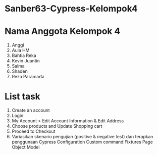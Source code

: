 # Sanber63-Cypress-Kelompok4

# Nama Anggota Kelompok 4
1. Anggi
2. Aula HM
3. Bahtia Reka
4. Kevin Juantin
5. Salma
6. Shaden
7. Reza Paramarta

# List task
1. Create an account
2. Login
3. My Account > Edit Account Information & Edit Address
4. Choose products and Update Shopping cart
5. Proceed to Checkout
6. Variasikan skenario pengujian (positive & negative test) dan terapkan penggunaan
Cypress Configuration
Custom command
Fixtures
Page Object Model